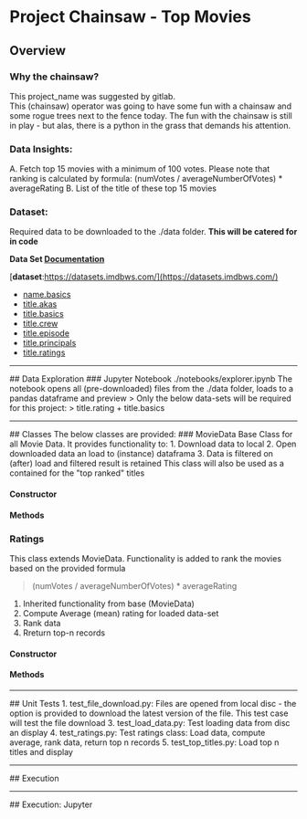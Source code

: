 # Project Chainsaw - Top Movies
## Overview
### Why the chainsaw? 
This project_name was suggested by gitlab.  
This (chainsaw) operator was going to have some fun with a chainsaw and some rogue trees next to the fence today.
The fun with the chainsaw is still in play - but alas, there is a python in the grass that demands his attention.

### Data Insights:
A. Fetch top 15 movies with a minimum of 100 votes. Please note that ranking is calculated by formula: (numVotes /
averageNumberOfVotes) * averageRating
B. List of the title of these top 15 movies

### Dataset:
Required data to be downloaded to the ./data folder.  **This will be catered for in code**

**Data Set [Documentation](https://www.imdb.com/interfaces/)**

[**dataset**:https://datasets.imdbws.com/](https://datasets.imdbws.com/)
* [name.basics](https://datasets.imdbws.com/name.basics.tsv.gz)
* [title.akas](https://datasets.imdbws.com/title.akas.tsv.gz)
* [title.basics](https://datasets.imdbws.com/title.basics.tsv.gz)
* [title.crew](https://datasets.imdbws.com/title.crew.tsv.gz)
* [title.episode](https://datasets.imdbws.com/title.episode.tsv.gz)
* [title.principals](https://datasets.imdbws.com/title.principals.tsv.gz)
* [title.ratings](https://datasets.imdbws.com/title.ratings.tsv.gz)

<hr>
##  Data Exploration
### Jupyter
Notebook ./notebooks/explorer.ipynb
The notebook opens all (pre-downloaded) files from the ./data folder, loads to a pandas dataframe and preview
> Only the below data-sets will be required for this project:
> title.rating + title.basics

<hr>
## Classes
The below classes are provided:
### MovieData
Base Class for all Movie Data.  It provides functionality to:
1.  Download data to local
2.  Open downloaded data an load to (instance) dataframa
3.  Data is filtered on (after) load and filtered result is retained
This class will also be used as a contained for the "top ranked" titles

#### Constructor

#### Methods

### Ratings
This class extends MovieData.  Functionality is added to rank the movies based on the provided formula
> (numVotes / averageNumberOfVotes) * averageRating

1. Inherited functionality from base (MovieData)
2. Compute Average (mean) rating for loaded data-set
3. Rank data
4. Rreturn top-n records

#### Constructor

#### Methods

<hr>
## Unit Tests
1. test_file_download.py:  Files are opened from local disc - the option is provided to download the latest version of the file. This test case will test the file download
3. test_load_data.py:  Test loading data from disc an display
4. test_ratings.py: Test ratings class: Load data, compute average, rank data, return top n records
5. test_top_titles.py: Load top n titles and display

<hr>
## Execution

<hr>
## Execution: Jupyter

